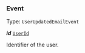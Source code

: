 

### Event

Type: `UserUpdatedEmailEvent`



  
<article>

***id*** [`UserId`](#userid) 

Identifier of the user.

</article>

